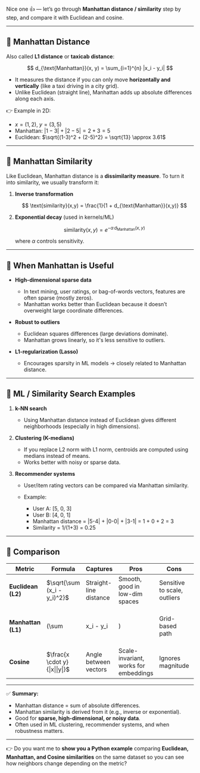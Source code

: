 Nice one 👍 — let’s go through **Manhattan distance / similarity** step by step, and compare it with Euclidean and cosine.

---

## 🔹 Manhattan Distance

Also called **L1 distance** or **taxicab distance**:

$$
d_{\text{Manhattan}}(x, y) = \sum_{i=1}^{n} |x_i - y_i|
$$

* It measures the distance if you can only move **horizontally and vertically** (like a taxi driving in a city grid).
* Unlike Euclidean (straight line), Manhattan adds up absolute differences along each axis.

👉 Example in 2D:

* $x = (1, 2)$, $y = (3, 5)$
* Manhattan: $|1-3| + |2-5| = 2 + 3 = 5$
* Euclidean: $\sqrt{(1-3)^2 + (2-5)^2} = \sqrt{13} \approx 3.61$

---

## 🔹 Manhattan Similarity

Like Euclidean, Manhattan distance is a **dissimilarity measure**.
To turn it into similarity, we usually transform it:

1. **Inverse transformation**

   $$
   \text{similarity}(x,y) = \frac{1}{1 + d_{\text{Manhattan}}(x,y)}
   $$

2. **Exponential decay** (used in kernels/ML)

   $$
   \text{similarity}(x,y) = e^{-\alpha \, d_{\text{Manhattan}}(x,y)}
   $$

   where $\alpha$ controls sensitivity.

---

## 🔹 When Manhattan is Useful

* **High-dimensional sparse data**

  * In text mining, user ratings, or bag-of-words vectors, features are often sparse (mostly zeros).
  * Manhattan works better than Euclidean because it doesn’t overweight large coordinate differences.

* **Robust to outliers**

  * Euclidean squares differences (large deviations dominate).
  * Manhattan grows linearly, so it's less sensitive to outliers.

* **L1-regularization (Lasso)**

  * Encourages sparsity in ML models → closely related to Manhattan distance.

---

## 🔹 ML / Similarity Search Examples

1. **k-NN search**

   * Using Manhattan distance instead of Euclidean gives different neighborhoods (especially in high dimensions).

2. **Clustering (K-medians)**

   * If you replace L2 norm with L1 norm, centroids are computed using medians instead of means.
   * Works better with noisy or sparse data.

3. **Recommender systems**

   * User/item rating vectors can be compared via Manhattan similarity.
   * Example:

     * User A: \[5, 0, 3]
     * User B: \[4, 0, 1]
     * Manhattan distance = |5-4| + |0-0| + |3-1| = 1 + 0 + 2 = 3
     * Similarity = 1/(1+3) = 0.25

---

## 🔹 Comparison

| Metric             | Formula                        | Captures               | Pros                                  | Cons                         |                                                   |                             |
| ------------------ | ------------------------------ | ---------------------- | ------------------------------------- | ---------------------------- | ------------------------------------------------- | --------------------------- |
| **Euclidean (L2)** | $\sqrt{\sum (x_i - y_i)^2}$    | Straight-line distance | Smooth, good in low-dim spaces        | Sensitive to scale, outliers |                                                   |                             |
| **Manhattan (L1)** | (\sum                          | x\_i - y\_i            | )                                     | Grid-based path              | Robust to outliers, good for sparse/high-dim data | Less “natural” for geometry |
| **Cosine**         | $\frac{x \cdot y}{\|x\|\|y\|}$ | Angle between vectors  | Scale-invariant, works for embeddings | Ignores magnitude            |                                                   |                             |

---

✅ **Summary:**

* Manhattan distance = sum of absolute differences.
* Manhattan similarity is derived from it (e.g., inverse or exponential).
* Good for **sparse, high-dimensional, or noisy data**.
* Often used in ML clustering, recommender systems, and when robustness matters.

---

👉 Do you want me to **show you a Python example** comparing **Euclidean, Manhattan, and Cosine similarities** on the same dataset so you can see how neighbors change depending on the metric?
